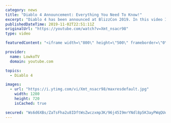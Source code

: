 ```yaml
---
category: news
title: "Diablo 4 Announcement: Everything You Need To Know!"
excerpt: "Diablo 4 has been announced at BlizzCon 2019. In this video I go over everything you need to know about this upcoming Blizzard Entertainment game."
publishedDateTime: 2019-11-02T22:51:11Z
originalUrl: "https://youtube.com/watch?v=Xmt_nsacr98"
type: video

featuredContent: "<iframe width=\"800\" height=\"500\" frameborder=\"0\" src=\"https://www.youtube.com/embed/Xmt_nsacr98\" allow=\"accelerometer; autoplay; encrypted-media; gyroscope; picture-in-picture\" allowfullscreen></iframe>"

provider:
  name: LowkoTV
  domain: youtube.com

topics:
  - Diablo 4

images:
  - url: "https://i.ytimg.com/vi/Xmt_nsacr98/maxresdefault.jpg"
    width: 1280
    height: 720
    isCached: true

secured: "Ws6d6XBs/ZaTsFha2u8IDftWsZwczxmp3K/96j45I9mrYNdl8p5K3ayPWqQUo9ZTR2LmGWU5OJjAFTBe4GtjmgZ6mqd07SIBHcFVAQWsDXa+C/Xuy/WhOX1amAuSoApXTV2vczLAzxCKPgFVob3zVSna/wvR70/ld7/DkOKbL/MkgYtp7ZC5Nsk6YKVXOORzYLPt87bnPvGYtSkgJriaPxag3OK50krocort4HBDVLaiNUAMc7+c+bLw4SQ8t+y3x3/WQeh+P4tf/X7s9shmaoMsvzwKFGCSSd7xyd56wQ4XyTehuQ0EXeEp7eeomKQ5ISHr0CyGp0fQ7T45RWxrwBcP0MPePNH71DNYlhbP9e+JYgEgKxJloZB3biWf0IHGu4hbCPTSPg5VfnYUmif5aD0BNjXPrJeYIgm/MPMCuqod9IPPr0830bbpHqVIy9wj;I81gIe2eFahgWj5YEl4gmg=="
---
```


